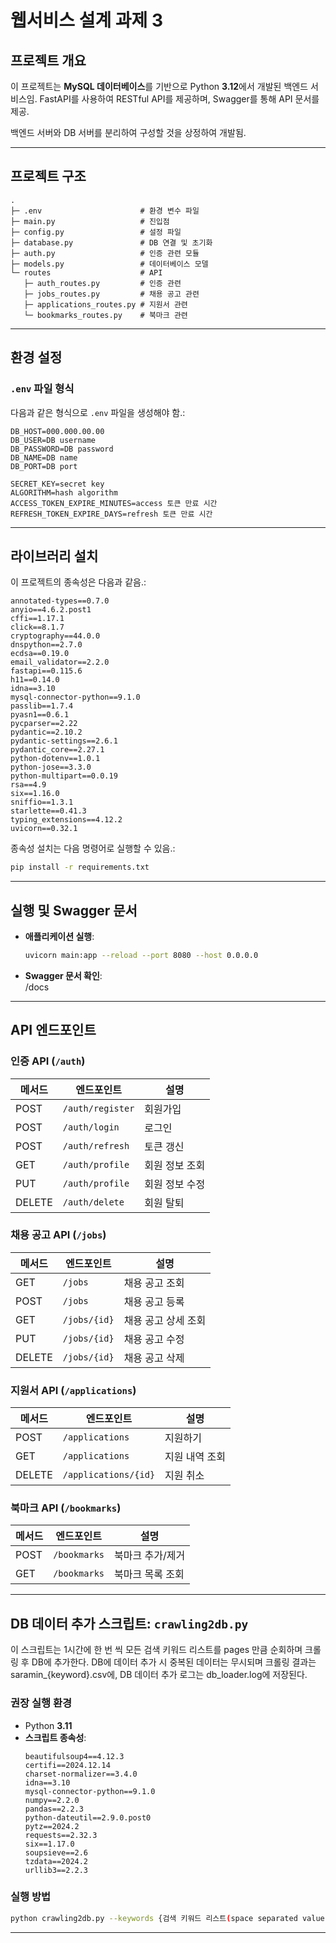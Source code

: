 # 웹서비스 설계 과제 3

## 프로젝트 개요
이 프로젝트는 **MySQL 데이터베이스**를 기반으로 Python **3.12**에서 개발된 백엔드 서비스임.
FastAPI를 사용하여 RESTful API를 제공하며, Swagger를 통해 API 문서를 제공.

백엔드 서버와 DB 서버를 분리하여 구성할 것을 상정하여 개발됨.

---

## 프로젝트 구조
```plaintext
.
├─ .env                      # 환경 변수 파일
├─ main.py                   # 진입점
├─ config.py                 # 설정 파일
├─ database.py               # DB 연결 및 초기화
├─ auth.py                   # 인증 관련 모듈
├─ models.py                 # 데이터베이스 모델
└─ routes                    # API
   ├─ auth_routes.py         # 인증 관련
   ├─ jobs_routes.py         # 채용 공고 관련
   ├─ applications_routes.py # 지원서 관련
   └─ bookmarks_routes.py    # 북마크 관련
```

---

## 환경 설정

### `.env` 파일 형식
다음과 같은 형식으로 `.env` 파일을 생성해야 함.:
```plaintext
DB_HOST=000.000.00.00
DB_USER=DB username
DB_PASSWORD=DB password
DB_NAME=DB name
DB_PORT=DB port

SECRET_KEY=secret key
ALGORITHM=hash algorithm
ACCESS_TOKEN_EXPIRE_MINUTES=access 토큰 만료 시간
REFRESH_TOKEN_EXPIRE_DAYS=refresh 토큰 만료 시간
```

---

## 라이브러리 설치
이 프로젝트의 종속성은 다음과 같음.:
```plaintext
annotated-types==0.7.0
anyio==4.6.2.post1
cffi==1.17.1
click==8.1.7
cryptography==44.0.0
dnspython==2.7.0
ecdsa==0.19.0
email_validator==2.2.0
fastapi==0.115.6
h11==0.14.0
idna==3.10
mysql-connector-python==9.1.0
passlib==1.7.4
pyasn1==0.6.1
pycparser==2.22
pydantic==2.10.2
pydantic-settings==2.6.1
pydantic_core==2.27.1
python-dotenv==1.0.1
python-jose==3.3.0
python-multipart==0.0.19
rsa==4.9
six==1.16.0
sniffio==1.3.1
starlette==0.41.3
typing_extensions==4.12.2
uvicorn==0.32.1
```

종속성 설치는 다음 명령어로 실행할 수 있음.:
```bash
pip install -r requirements.txt
```

---

## 실행 및 Swagger 문서
- **애플리케이션 실행**:  
  ```bash
  uvicorn main:app --reload --port 8080 --host 0.0.0.0
  ```
- **Swagger 문서 확인**:  
  /docs

---

## API 엔드포인트

### 인증 API (`/auth`)
| 메서드 | 엔드포인트          | 설명                |
|--------|---------------------|---------------------|
| POST   | `/auth/register`    | 회원가입            |
| POST   | `/auth/login`       | 로그인              |
| POST   | `/auth/refresh`     | 토큰 갱신           |
| GET    | `/auth/profile`     | 회원 정보 조회      |
| PUT    | `/auth/profile`     | 회원 정보 수정      |
| DELETE | `/auth/delete`      | 회원 탈퇴           |

### 채용 공고 API (`/jobs`)
| 메서드 | 엔드포인트          | 설명                |
|--------|---------------------|---------------------|
| GET    | `/jobs`             | 채용 공고 조회      |
| POST   | `/jobs`             | 채용 공고 등록      |
| GET    | `/jobs/{id}`        | 채용 공고 상세 조회 |
| PUT    | `/jobs/{id}`        | 채용 공고 수정      |
| DELETE | `/jobs/{id}`        | 채용 공고 삭제      |

### 지원서 API (`/applications`)
| 메서드 | 엔드포인트          | 설명                |
|--------|---------------------|---------------------|
| POST   | `/applications`     | 지원하기            |
| GET    | `/applications`     | 지원 내역 조회      |
| DELETE | `/applications/{id}`| 지원 취소           |

### 북마크 API (`/bookmarks`)
| 메서드 | 엔드포인트          | 설명                |
|--------|---------------------|---------------------|
| POST   | `/bookmarks`        | 북마크 추가/제거    |
| GET    | `/bookmarks`        | 북마크 목록 조회    |

---

## DB 데이터 추가 스크립트: `crawling2db.py`
이 스크립트는 1시간에 한 번 씩 모든 검색 키워드 리스트를 pages 만큼 순회하며 크롤링 후 DB에 추가한다.
DB에 데이터 추가 시 중복된 데이터는 무시되며 크롤링 결과는 saramin_{keyword}.csv에, DB 데이터 추가 로그는 db_loader.log에 저장된다.


### 권장 실행 환경
- Python **3.11**
- **스크립트 종속성**:
  ```plaintext
  beautifulsoup4==4.12.3
  certifi==2024.12.14
  charset-normalizer==3.4.0
  idna==3.10
  mysql-connector-python==9.1.0
  numpy==2.2.0
  pandas==2.2.3
  python-dateutil==2.9.0.post0
  pytz==2024.2
  requests==2.32.3
  six==1.17.0
  soupsieve==2.6
  tzdata==2024.2
  urllib3==2.2.3
  ```

### 실행 방법
```bash
python crawling2db.py --keywords {검색 키워드 리스트(space separated values)} --pages {페이지}
```
---
